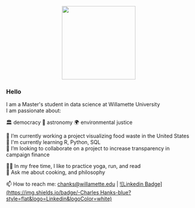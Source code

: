 
<div id="header" align="center">
  <img src="https://media.giphy.com/media/SYHz66JfYHbBtZXjHy/giphy.gif" width="200"/>
</div>


### Hello

I am a Master's student in data science at Willamette University<br> 
I am passionate about:<br>

🏛 democracy    🌌 astronomy    🌍 environmental justice

🔭  I’m currently working a project visualizing food waste in the United States<br>
🌱  I'm currently learning R, Python, SQL<br>
👯  I’m looking to collaborate on a project to increase transparency in campaign finance<br>

🧘‍♂️  In my free time, I like to practice yoga, run, and read<br> 
🏺  Ask me about cooking, and philosophy 

📫 How to reach me: chanks@willamette.edu | 
 [![Linkedin Badge](https://img.shields.io/badge/-Charles Hanks-blue?style=flat&logo=Linkedin&logoColor=white)](https://www.linkedin.com/in/charles-hanks-ds2223/)

<!--
**chanks06/chanks06** is a ✨ _special_ ✨ repository because its `README.md` (this file) appears on your GitHub profile.

Here are some ideas to get you started:

- 🔭 I’m currently working on ...
- 🌱 I’m currently learning ...
- 👯 I’m looking to collaborate on ...
- 🤔 I’m looking for help with ...
- 💬 Ask me about ...
- 📫 How to reach me: ...
- 😄 Pronouns: ...
- ⚡ Fun fact: ...
-->
